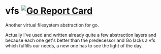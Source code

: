 # vfs [![Go Report Card](https://goreportcard.com/badge/github.com/worldiety/vfs)](https://goreportcard.com/report/github.com/worldiety/vfs)
Another virtual filesystem abstraction for go.

Actually I've used and written already quite a few abstraction layers and
because each one get's better than the predecessor and Go lacks
a vfs which fulfills our needs, a new one has to see the light of the day.
